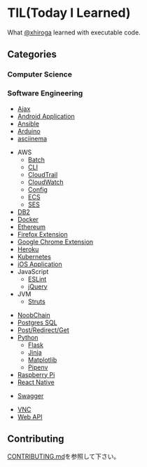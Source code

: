 # TIL(Today I Learned)

What [@xhiroga](https://twitter.com/xhiroga) learned with executable code.

## Categories

### Computer Science

### Software Engineering

- [Ajax](./software-engineering/ajax/README.md)
- [Android Application](./software-engineering/andorid/README.md)
- [Ansible](./software-engineering/ansible/README.md)
- [Arduino](./software-engineering/arduino/README.md)
- [asciinema](./software-engineering/asciinema/README.md)
<!-- - [Auth0](./software-engineering/auth0/) -->
- AWS
    - [Batch](./software-engineering/aws/batch/README.md)
    - [CLI](./software-engineering/aws/cli/README.md)
    - [CloudTrail](./software-engineering/aws/cloudtrail/README.md)
    - [CloudWatch](./software-engineering/aws/cloudwatch/README.md)
    - [Config](./software-engineering/aws/config/README.md)
    - [ECS](./software-engineering/aws/ecs/README.md)
    - [SES](./software-engineering/aws/ses/README.md)
- [DB2](./software-engineering/db2/README.md)
- [Docker](./software-engineering/docker/README.md)
- [Ethereum](./software-engineering/ethereum/README.md)
- [Firefox Extension](./software-engineering/firefox-extension/README.md)
- [Google Chrome Extension](./software-engineering/google-chrome-extension/README.md)
- [Heroku](./software-engineering/heroku/README.md)
- [Kubernetes](./software-engineering/k8s/README.md)
- [iOS Application](./software-engineering/ios/README.md)
- JavaScript
    - [ESLint](./software-engineering/javascript/eslint/README.md)
    - [jQuery](./software-engineering/javascript/jQuery/README.md)
- JVM
    - [Struts](./software-engineering/jvm/struts/README.md)
<!-- - [LINE Bot](./software-engineering/line-bot/) -->
<!-- - [macOS Application](./software-engineering/macos/) -->
- [NoobChain](./software-engineering/noobchain/README.md)
- [Postgres SQL](./software-engineering/postgres/README.md)
- [Post/Redirect/Get](./software-engineering/post-redirect-get/README.md)
- [Python](./software-engineering/python/README.md)
    - [Flask](./software-engineering/python/flask/README.md)
    - [Jinja](./software-engineering/python/jinja/README.md)
    - [Matplotlib](./software-engineering/python/matplotlib/RAEDME.md)
    - [Pipenv](./software-engineering/python/pipenv/README.md)
- [Raspberry Pi](./software-engineering/raspberrypi/README.md)
- [React Native](./software-engineering/react-native/README.md)
<!-- - [Spark AR Studio](./software-engineering/spark-ar-studio/) -->
- [Swagger](./software-engineering/swagger/README.md)
<!-- - [VSCode Extension](./software-engineering/vscode-extension/) -->
- [VNC](./software-engineering/vnc/README.md)
- [Web API](./software-engineering/web-api/README.md)

## Contributing

[CONTRIBUTING.md](./CONTRIBUTING.md)を参照して下さい。
